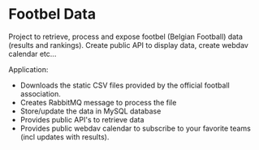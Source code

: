 Footbel Data
============

Project to retrieve, process and expose footbel (Belgian Football) data (results and rankings).
Create public API to display data, create webdav calendar etc...

Application:
- Downloads the static CSV files provided by the official football association.
- Creates RabbitMQ message to process the file
- Store/update the data in MySQL database
- Provides public API's to retrieve data
- Provides public webdav calendar to subscribe to your favorite teams (incl updates with results).